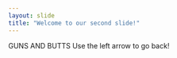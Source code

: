 ```yaml
---
layout: slide
title: "Welcome to our second slide!"
---
```

GUNS AND BUTTS
Use the left arrow to go back!
